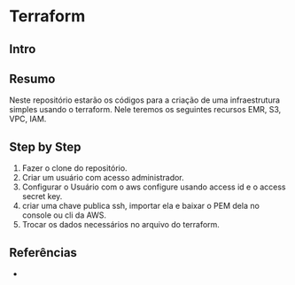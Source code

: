 # Terraform


## Intro
 

## Resumo 
Neste repositório estarão os códigos para a criação de uma infraestrutura simples usando o terraform.
Nele teremos os seguintes recursos EMR, S3, VPC, IAM.  

## Step by Step

1. Fazer o clone do repositório.
2. Criar um usuário com acesso administrador.
3. Configurar o Usuário com o aws configure usando access id e o access secret key.
4. criar uma chave publica ssh, importar ela e baixar o PEM dela no console ou cli da AWS.
5. Trocar os dados necessários no arquivo do terraform.




## Referências
* 

